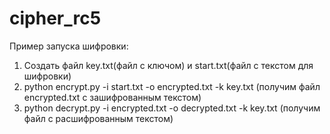# cipher_rc5
Пример запуска шифровки:
  1) Создать файл key.txt(файл с ключом) и start.txt(файл с текстом для шифровки)
  2) python encrypt.py -i start.txt -o encrypted.txt -k key.txt (получим файл encrypted.txt с зашифрованным текстом)
  3) python decrypt.py -i encrypted.txt -o decrypted.txt -k key.txt (получим файл с расшифрованным текстом)
  
